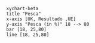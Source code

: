 
    xychart-beta
    title "Pesca"
    x-axis [UK, Resultado ,UE]
    y-axis "Pesca (in %)" 18 --> 80
    bar [18, 25,80]
    line [18, 25,80]